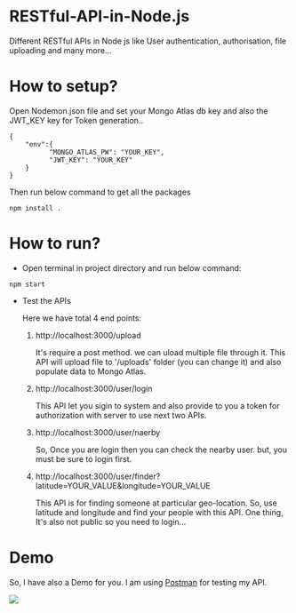 # RESTful-API-in-Node.js
Different RESTful APIs in Node js like User authentication, authorisation, file uploading and many more...

# How to setup?
Open Nodemon.json file and set your Mongo Atlas db key and also the JWT_KEY key for Token generation..

```
{
    "env":{
          "MONGO_ATLAS_PW": "YOUR_KEY",
          "JWT_KEY": "YOUR_KEY"
    } 
}
```

Then run below command to get all the packages
```
npm install .
```

# How to run?

* Open terminal in project directory and run below command:
```
npm start
```
* Test the APIs

  Here we have total 4 end points:
   1. http://localhost:3000/upload
   
      It's require a post method. we can uload multiple file through it. This API will upload file to '/uploads' folder (you       can change it) and also populate data to Mongo Atlas.
      
   2. http://localhost:3000/user/login
   
      This API let you sigin to system and also provide to you a token for authorization with server to use next two APIs.
      
   3. http://localhost:3000/user/naerby
   
      So, Once you are login then you can check the nearby user. but, you must be sure to login first.
      
   2. http://localhost:3000/user/finder?latitude=YOUR_VALUE&longitude=YOUR_VALUE
      
      This API is for finding someone at particular geo-location. So, use latitude and longitude and find your people with         this API. One thing, It's also not public so you need to login...
 
 
 # Demo
 
 So, I have also a Demo for you. I am using [Postman](https://www.getpostman.com/) for testing my API. 
 
 
   [![](https://github.com/kumar-kunal/RESTful-API-in-Node.js/blob/master/media/API_DEMO.gif)](https://youtu.be/JxT_jBG0acs)
